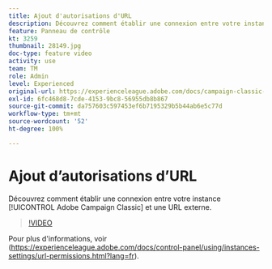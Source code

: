 ```yaml
---
title: Ajout d'autorisations d'URL
description: Découvrez comment établir une connexion entre votre instance Adobe Campaign Classic et une URL externe.
feature: Panneau de contrôle
kt: 3259
thumbnail: 28149.jpg
doc-type: feature video
activity: use
team: TM
role: Admin
level: Experienced
original-url: https://experienceleague.adobe.com/docs/campaign-classic-learn/tutorials/administrating/control-panel-acc/adding-url-permissions.html
exl-id: 6fc468d8-7cde-4153-9bc8-56955db8b867
source-git-commit: da757603c597453ef6b7195329b5b44ab6e5c77d
workflow-type: tm+mt
source-wordcount: '52'
ht-degree: 100%

---
```


# Ajout d’autorisations d’URL

Découvrez comment établir une connexion entre votre instance [!UICONTROL Adobe Campaign Classic] et une URL externe.

>[!VIDEO](https://video.tv.adobe.com/v/28149?quality=12)

Pour plus d&#39;informations, voir (https://experienceleague.adobe.com/docs/control-panel/using/instances-settings/url-permissions.html?lang=fr).
